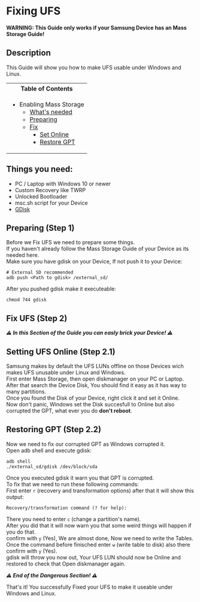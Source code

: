 # Fixing UFS

**WARNING: This Guide only works if your Samsung Device has an Mass Storage Guide!**

## Description

This Guide will show you how to make UFS usable under Windows and Linux.

<table>
<tr><th>Table of Contents</th></th>
<tr><td>
  
- Enabling Mass Storage
   - [What's needed](https://github.com/Robotix22/UEFI-Guides/blob/main/Mu-Qcom/Vendors/Samsung/Fix-UFS.md#things-you-need)
   - [Preparing](https://github.com/Robotix22/UEFI-Guides/blob/main/Mu-Qcom/Vendors/Samsung/Fix-UFS.md#preparing-step-1)
   - [Fix](https://github.com/Robotix22/UEFI-Guides/blob/main/Mu-Qcom/Vendors/Samsung/Fix-UFS.md#fix-ufs-step-2)
     - [Set Online](https://github.com/Robotix22/UEFI-Guides/blob/main/Mu-Qcom/Vendors/Samsung/Fix-UFS.md#setting-ufs-online-step-21)
     - [Restore GPT](https://github.com/Robotix22/UEFI-Guides/blob/main/Mu-Qcom/Vendors/Samsung/Fix-UFS.md#restoring-ufs-step-22)

</td></tr> </table>

## Things you need:
   - PC / Laptop with Windows 10 or newer
   - Custom Recovery like TWRP
   - Unlocked Bootloader
   - msc.sh script for your Device
   - [GDisk](https://renegade-project.tech/tools/gdisk.7z)

## Preparing (Step 1)

Before we Fix UFS we need to prepare some things. <br />
If you haven't already follow the Mass Storage Guide of your Device as its needed here. <br />
Make sure you have gdisk on your Device, If not push it to your Device:
```
# External SD recommended
adb push <Path to gdisk> /external_sd/
```
After you pushed gdisk make it executeable:
```
chmod 744 gdisk
```

## Fix UFS (Step 2)

***⚠️ In this Section of the Guide you can easly brick your Device! ⚠️***

## Setting UFS Online (Step 2.1)

Samsung makes by default the UFS LUNs offline on those Devices wich makes UFS unusable under Linux and Windows. <br />
First enter Mass Storage, then open diskmanager on your PC or Laptop. <br />
After that search the Device Disk, You should find it easy as it has way to many partitions. <br />
Once you found the Disk of your Device, right click it and set it Online. <br />
Now don't panic, Windows set the Disk succesfull to Online but also corrupted the GPT, what ever you do **don't reboot**. <br />

## Restoring GPT (Step 2.2)

Now we need to fix our corrupted GPT as Windows corrupted it. <br />
Open adb shell and execute gdisk:
```
adb shell
./external_sd/gdisk /dev/block/sda
```
Once you executed gdisk it warn you that GPT is corrupted. <br />
To fix that we need to run these following commands: <br />
First enter `r` (recovery and transformation options) after that it will show this output:
```
Recovery/transformation command (? for help):
```
There you need to enter `c` (change a partition's name). <br />
After you did that it will now warn you that some weird things will happen if you do that. <br />
confirm with `y` (Yes), We are almost done, Now we need to write the Tables. <br />
Once the command before finisched enter `w` (write table to disk) also there confirm with `y` (Yes). <br />
gdisk will throw you now out, Your UFS LUN should now be Online and restored to check that Open diskmanager again. <br />

***⚠️ End of the Dangerous Section! ⚠️***

That's it! You successfully Fixed your UFS to make it useable under Windows and Linux.
